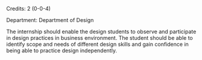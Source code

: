 Credits: 2 (0-0-4)

Department: Department of Design

The internship should enable the design students to observe and participate in design practices in business environment. The student should be able to identify scope and needs of different design skills and gain confidence in being able to practice design independently.